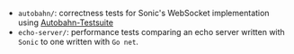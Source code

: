 - `autobahn/`: correctness tests for Sonic's WebSocket implementation using [Autobahn-Testsuite](https://github.com/crossbario/autobahn-testsuite)
- `echo-server/`: performance tests comparing an echo server written with `Sonic` to one written with `Go net`.

